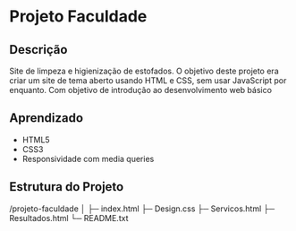 # Projeto Faculdade

## Descrição
Site de limpeza e higienização de estofados.
O objetivo deste projeto era criar um site de tema aberto usando HTML e CSS, sem usar JavaScript por enquanto. Com objetivo de introdução ao desenvolvimento web básico

## Aprendizado
- HTML5
- CSS3
- Responsividade com media queries

## Estrutura do Projeto

/projeto-faculdade
│
├─ index.html
├─ Design.css
├─ Servicos.html
├─ Resultados.html
└─ README.txt
